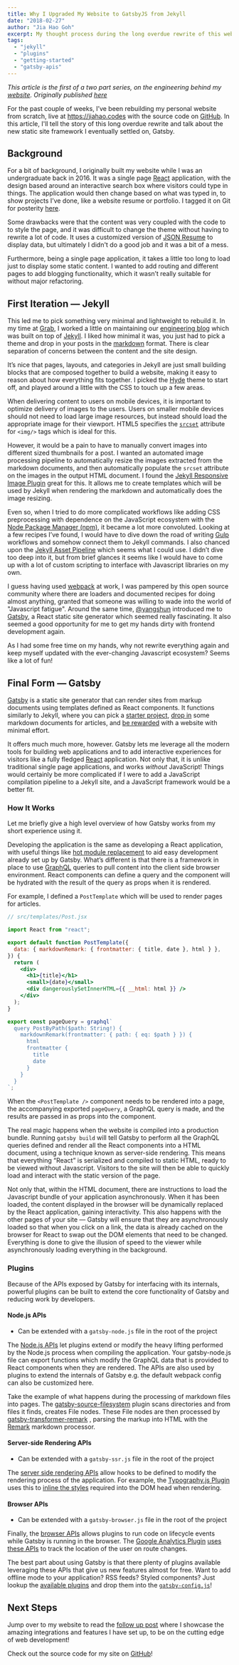 ```yaml
---
title: Why I Upgraded My Website to GatsbyJS from Jekyll
date: "2018-02-27"
author: "Jia Hao Goh"
excerpt: My thought process during the long overdue rewrite of this website
tags:
  - "jekyll"
  - "plugins"
  - "getting-started"
  - "gatsby-apis"
---
```


*This article is the first of a two part series, on the engineering behind my [website](https://jiahao.codes). Originally published [here](https://jiahao.codes/blog/why-i-upgraded-my-website/)*

For the past couple of weeks, I’ve been rebuilding my personal website from scratch, live at <https://jiahao.codes> with the source code on [GitHub](https://github.com/jiahaog/jiahao.codes). In this article, I'll tell the story of this long overdue rewrite and talk about the new static site framework I eventually settled on, Gatsby.

## Background

For a bit of background, I originally built my website while I was an undergraduate back in 2016. It was a single page [React](https://reactjs.org/) application, with the design based around an interactive search box where visitors could type in things. The application would then change based on what was typed in, to show projects I’ve done, like a website resume or portfolio. I tagged it on Git for posterity [here](https://github.com/jiahaog/jiahao.codes/releases/tag/1.0.0).

Some drawbacks were that the content was very coupled with the code to to style the page, and it was difficult to change the theme without having to rewrite a lot of code. It uses a customized version of [JSON Resume](https://jsonresume.org/) to display data, but ultimately I didn't do a good job and it was a bit of a mess.

Furthermore, being a single page application, it takes a little too long to load just to display some static content. I wanted to add routing and different pages to add blogging functionality, which it wasn’t really suitable for without major refactoring.

## First Iteration — Jekyll

This led me to pick something very minimal and lightweight to rebuild it. In my time at [Grab](https://www.grab.com), I worked a little on maintaining our [engineering blog](https://github.com/grab/engineering-blog) which was built on top of [Jekyll](https://jekyllrb.com/). I liked how minimal it was, you just had to pick a theme and drop in your posts in the [markdown](https://daringfireball.net/projects/markdown/) format. There is clear separation of concerns between the content and the site design.

It’s nice that pages, layouts, and categories in Jekyll are just small building blocks that are composed together to build a website, making it easy to reason about how everything fits together. I picked the [Hyde](https://github.com/poole/hyde) theme to start off, and played around a little with the CSS to touch up a few areas.

When delivering content to users on mobile devices, it is important to optimize delivery of images to the users. Users on smaller mobile devices should not need to load large image resources, but instead should load the appropriate image for their viewport. HTML5 specifies the [`srcset`](https://developer.mozilla.org/en-US/docs/Web/HTML/Element/img#attr-srcset) attribute for `<img/>` tags which is ideal for this.

However, it would be a pain to have to manually convert images into different sized thumbnails for a post. I wanted an automated image processing pipeline to automatically resize the images extracted from the markdown documents, and then automatically populate the `srcset` attribute on the images in the output HTML document. I found the [Jekyll Responsive Image Plugin](https://github.com/wildlyinaccurate/jekyll-responsive-image) great for this. It allows me to create templates which will be used by Jekyll when rendering the markdown and automatically does the image resizing.

Even so, when I tried to do more complicated workflows like adding CSS preprocessing with dependence on the JavaScript ecosystem with the [Node Package Manager (npm)](https://www.npmjs.com/), it became a lot more convoluted. Looking at a few recipes I’ve found, I would have to dive down the road of writing [Gulp](https://gulpjs.com/) workflows and somehow connect them to Jekyll commands. I also chanced upon the [Jekyll Asset Pipeline](https://github.com/matthodan/jekyll-asset-pipeline) which seems what I could use. I didn’t dive too deep into it, but from brief glances it seems like I would have to come up with a lot of custom scripting to interface with Javascript libraries on my own.

I guess having used [webpack](https://webpack.js.org/) at work, I was pampered by this open source community where there are loaders and documented recipes for doing almost anything, granted that someone was willing to wade into the world of "Javascript fatigue". Around the same time, [@yangshun](https://github.com/yangshun) introduced me to [Gatsby](https://www.gatsbyjs.org/), a React static site generator which seemed really fascinating. It also seemed a good opportunity for me to get my hands dirty with frontend development again.

As I had some free time on my hands, why not rewrite everything again and keep myself updated with the ever-changing Javascript ecosystem? Seems like a lot of fun!

## Final Form — Gatsby

[Gatsby](https://www.gatsbyjs.org/) is a static site generator that can render sites from markup documents using templates defined as React components. It functions similarly to Jekyll, where you can pick a [starter project](https://github.com/gatsbyjs/gatsby-starter-blog), [drop in](https://github.com/gatsbyjs/gatsby-starter-blog/blob/master/src/pages/hello-world/index.md) some markdown documents for articles, and [be rewarded](https://gatsbyjs.github.io/gatsby-starter-blog/) with a website with minimal effort.

It offers much much more, however. Gatsby lets me leverage all the modern tools for building web applications and to add interactive experiences for visitors like a fully fledged [React](https://reactjs.org/) application. Not only that, it is unlike traditional single page applications, and works *without* JavaScript! Things would certainly be more complicated if I were to add a JavaScript compilation pipeline to a Jekyll site, and a JavaScript framework would be a better fit.

### How It Works

Let me briefly give a high level overview of how Gatsby works from my short experience using it.

Developing the application is the same as developing a React application, with useful things like [hot module replacement](https://webpack.js.org/guides/hot-module-replacement/) to aid easy development already set up by Gatsby. What’s different is that there is a framework in place to use [GraphQL](http://graphql.org/) queries to pull content into the client side browser environment. React components can define a query and the component will be hydrated with the result of the query as props when it is rendered.

For example, I defined a `PostTemplate` which will be used to render pages for articles.

```jsx
// src/templates/Post.jsx

import React from "react";

export default function PostTemplate({
  data: { markdownRemark: { frontmatter: { title, date }, html } },
}) {
  return (
    <div>
      <h1>{title}</h1>
      <small>{date}</small>
      <div dangerouslySetInnerHTML={{ __html: html }} />
    </div>
  );
}

export const pageQuery = graphql`
  query PostByPath($path: String!) {
    markdownRemark(frontmatter: { path: { eq: $path } }) {
      html
      frontmatter {
        title
        date
      }
    }
  }
`;
```

When the `<PostTemplate />` component needs to be rendered into a page, the accompanying exported `pageQuery`, a GraphQL query is made, and the results are passed in as props into the component.

The real magic happens when the website is compiled into a production bundle. Running `gatsby build` will tell Gatsby to perform all the GraphQL queries defined and render all the React components into a HTML document, using a technique known as server-side rendering. This means that everything “React” is serialized and compiled to static HTML, ready to be viewed without Javascript. Visitors to the site will then be able to quickly load and interact with the static version of the page.

Not only that, within the HTML document, there are instructions to load the Javascript bundle of your application asynchronously. When it has been loaded, the content displayed in the browser will be dynamically replaced by the React application, gaining interactivity. This also happens with the other pages of your site — Gatsby will ensure that they are asynchronously loaded so that when you click on a link, the data is already cached on the browser for React to swap out the DOM elements that need to be changed. Everything is done to give the illusion of speed to the viewer while asynchronously loading everything in the background.

### Plugins

Because of the APIs exposed by Gatsby for interfacing with its internals, powerful plugins can be built to extend the core functionality of Gatsby and reducing work by developers.

#### Node.js APIs

* Can be extended with a `gatsby-node.js` file in the root of the project

The [Node.js APIs](https://www.gatsbyjs.org/docs/node-apis/) let plugins extend or modify the heavy lifting performed by the Node.js process when compiling the application. Your gatsby-node.js file can export functions which modify the GraphQL data that is provided to React components when they are rendered. The APIs are also used by plugins to extend the internals of Gatsby e.g. the default webpack config can also be customized here.

Take the example of what happens during the processing of markdown files into pages. The [gatsby-source-filesystem](/packages/gatsby-source-filesystem) plugin scans directories and from files it finds, creates File nodes. These File nodes are then processed by [gatsby-transformer-remark](https://github.com/gatsbyjs/gatsby/tree/a3fea82b4d4b4c644156e841401821933e8d694a/packages/gatsby-transformer-remark) , parsing the markup into HTML with the [Remark](https://remark.js.org/) markdown processor.

#### Server-side Rendering APIs

* Can be extended with a `gatsby-ssr.js` file in the root of the project

The [server side rendering APIs](https://www.gatsbyjs.org/docs/ssr-apis/) allow hooks to be defined to modify the rendering process of the application. For example, the [Typography.js Plugin](/packages/gatsby-plugin-typography) uses this to [inline the styles](https://github.com/gatsbyjs/gatsby/blob/ab1d7f50adcff5b7085e6236973b8c30083aa523/packages/gatsby-plugin-typography/src/gatsby-ssr.js#L11-L14) required into the DOM head when rendering.

#### Browser APIs

* Can be extended with a `gatsby-browser.js` file in the root of the project

Finally, the [browser APIs](https://www.gatsbyjs.org/docs/browser-apis/) allows plugins to run code on lifecycle events while Gatsby is running in the browser. The [Google Analytics Plugin](/packages/gatsby-plugin-google-analytics) [uses these APIs](https://github.com/gatsbyjs/gatsby/blob/a3fea82b4d4b4c644156e841401821933e8d694a/packages/gatsby-plugin-google-analytics/src/gatsby-browser.js#L4-L5) to track the location of the user on route changes.

The best part about using Gatsby is that there plenty of plugins available leveraging these APIs that give us new features almost for free. Want to add offline mode to your application? RSS feeds? Styled components? Just lookup the [available plugins](https://www.gatsbyjs.org/docs/plugins/#official-plugins) and drop them into the [`gatsby-config.js`](https://github.com/jiahaog/jiahao.codes/blob/master/gatsby-config.js)!

## Next Steps

Jump over to my website to read the [follow up post](https://jiahao.codes/blog/integrating-and-building-all-the-things/) where I showcase the amazing integrations and features I have set up, to be on the cutting edge of web development!

Check out the source code for my site on [GitHub](https://github.com/jiahaog/jiahao.codes)!
